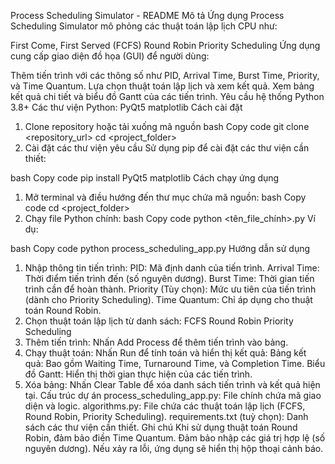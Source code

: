 Process Scheduling Simulator - README
Mô tả
Ứng dụng Process Scheduling Simulator mô phỏng các thuật toán lập lịch CPU như:

First Come, First Served (FCFS)
Round Robin
Priority Scheduling
Ứng dụng cung cấp giao diện đồ họa (GUI) để người dùng:

Thêm tiến trình với các thông số như PID, Arrival Time, Burst Time, Priority, và Time Quantum.
Lựa chọn thuật toán lập lịch và xem kết quả.
Xem bảng kết quả chi tiết và biểu đồ Gantt của các tiến trình.
Yêu cầu hệ thống
Python 3.8+
Các thư viện Python:
PyQt5
matplotlib
Cách cài đặt
1. Clone repository hoặc tải xuống mã nguồn
bash
Copy code
git clone <repository_url>
cd <project_folder>
2. Cài đặt các thư viện yêu cầu
Sử dụng pip để cài đặt các thư viện cần thiết:

bash
Copy code
pip install PyQt5 matplotlib
Cách chạy ứng dụng
1. Mở terminal và điều hướng đến thư mục chứa mã nguồn:
bash
Copy code
cd <project_folder>
2. Chạy file Python chính:
bash
Copy code
python <tên_file_chính>.py
Ví dụ:

bash
Copy code
python process_scheduling_app.py
Hướng dẫn sử dụng
1. Nhập thông tin tiến trình:
PID: Mã định danh của tiến trình.
Arrival Time: Thời điểm tiến trình đến (số nguyên dương).
Burst Time: Thời gian tiến trình cần để hoàn thành.
Priority (Tùy chọn): Mức ưu tiên của tiến trình (dành cho Priority Scheduling).
Time Quantum: Chỉ áp dụng cho thuật toán Round Robin.
2. Chọn thuật toán lập lịch từ danh sách:
FCFS
Round Robin
Priority Scheduling
3. Thêm tiến trình:
Nhấn Add Process để thêm tiến trình vào bảng.
4. Chạy thuật toán:
Nhấn Run để tính toán và hiển thị kết quả:
Bảng kết quả: Bao gồm Waiting Time, Turnaround Time, và Completion Time.
Biểu đồ Gantt: Hiển thị thời gian thực hiện của các tiến trình.
5. Xóa bảng:
Nhấn Clear Table để xóa danh sách tiến trình và kết quả hiện tại.
Cấu trúc dự án
process_scheduling_app.py: File chính chứa mã giao diện và logic.
algorithms.py: File chứa các thuật toán lập lịch (FCFS, Round Robin, Priority Scheduling).
requirements.txt (tuỳ chọn): Danh sách các thư viện cần thiết.
Ghi chú
Khi sử dụng thuật toán Round Robin, đảm bảo điền Time Quantum.
Đảm bảo nhập các giá trị hợp lệ (số nguyên dương).
Nếu xảy ra lỗi, ứng dụng sẽ hiển thị hộp thoại cảnh báo.